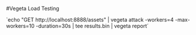 
#Vegeta Load Testing

`echo "GET http://localhost:8888/assets" | vegeta attack -workers=4 -max-workers=10 -duration=30s | tee results.bin | vegeta report´
